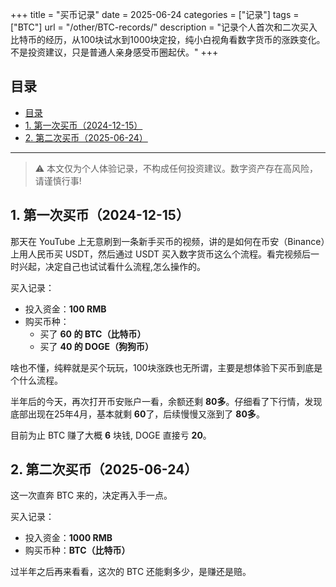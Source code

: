+++
title = "买币记录"
date = 2025-06-24
categories = ["记录"]
tags = ["BTC"]
url = "/other/BTC-records/"
description = "记录个人首次和二次买入比特币的经历，从100块试水到1000块定投，纯小白视角看数字货币的涨跌变化。不是投资建议，只是普通人亲身感受币圈起伏。"
+++
## 目录
- [目录](#目录)
- [1. 第一次买币（2024-12-15）](#1-第一次买币2024-12-15)
- [2. 第二次买币（2025-06-24）](#2-第二次买币2025-06-24)

---

> ⚠️ 本文仅为个人体验记录，不构成任何投资建议。数字资产存在高风险，请谨慎行事!

## 1. 第一次买币（2024-12-15）
那天在 YouTube 上无意刷到一条新手买币的视频，讲的是如何在币安（Binance）上用人民币买 USDT，然后通过 USDT 买入数字货币这么个流程。看完视频后一时兴起，决定自己也试试看什么流程,怎么操作的。

买入记录：
- 投入资金：**100 RMB**
- 购买币种：
  - 买了 **60 的 BTC（比特币）**
  - 买了 **40 的 DOGE（狗狗币）**

啥也不懂，纯粹就是买个玩玩，100块涨跌也无所谓，主要是想体验下买币到底是个什么流程。

半年后的今天，再次打开币安账户一看，余额还剩 **80多**。仔细看了下行情，发现底部出现在25年4月，基本就剩 **60**了，后续慢慢又涨到了 **80多**。

目前为止 BTC 赚了大概 **6** 块钱, DOGE 直接亏 **20**。


## 2. 第二次买币（2025-06-24）

这一次直奔 BTC 来的，决定再入手一点。

买入记录：
- 投入资金：**1000 RMB**
- 购买币种：**BTC（比特币）**

过半年之后再来看看，这次的 BTC 还能剩多少，是赚还是赔。

